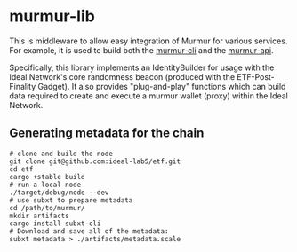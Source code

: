 # murmur-lib

This is middleware to allow easy integration of Murmur for various services. For example, it is used to build both the [murmur-cli](../cli/README.md) and the [murmur-api](todo).

Specifically, this library implements an IdentityBuilder for usage with the Ideal Network's core randomness beacon (produced with the ETF-Post-Finality Gadget). It also provides "plug-and-play" functions which can build data required to create and execute a murmur wallet (proxy) within the Ideal Network. 

## Generating metadata for the chain

``` shell
# clone and build the node
git clone git@github.com:ideal-lab5/etf.git
cd etf
cargo +stable build
# run a local node
./target/debug/node --dev
# use subxt to prepare metadata
cd /path/to/murmur/
mkdir artifacts
cargo install subxt-cli
# Download and save all of the metadata:
subxt metadata > ./artifacts/metadata.scale
```

